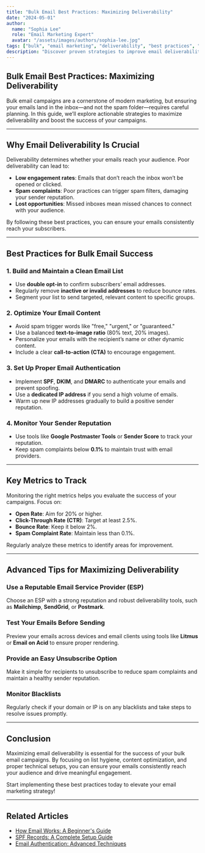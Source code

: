 ```yaml
---
title: "Bulk Email Best Practices: Maximizing Deliverability"
date: "2024-05-01"
author: 
  name: "Sophia Lee"
  role: "Email Marketing Expert"
  avatar: "/assets/images/authors/sophia-lee.jpg"
tags: ["bulk", "email marketing", "deliverability", "best practices", "email campaigns"]
description: "Discover proven strategies to improve email deliverability in bulk email campaigns. Learn about list management, content optimization, and technical setups to ensure your emails reach the inbox."
---
```


## Bulk Email Best Practices: Maximizing Deliverability

Bulk email campaigns are a cornerstone of modern marketing, but ensuring your emails land in the inbox—and not the spam folder—requires careful planning. In this guide, we’ll explore actionable strategies to maximize deliverability and boost the success of your campaigns.

---

## Why Email Deliverability Is Crucial

Deliverability determines whether your emails reach your audience. Poor deliverability can lead to:

- **Low engagement rates**: Emails that don’t reach the inbox won’t be opened or clicked.
- **Spam complaints**: Poor practices can trigger spam filters, damaging your sender reputation.
- **Lost opportunities**: Missed inboxes mean missed chances to connect with your audience.

By following these best practices, you can ensure your emails consistently reach your subscribers.

---

## Best Practices for Bulk Email Success

### 1. **Build and Maintain a Clean Email List**

- Use **double opt-in** to confirm subscribers’ email addresses.
- Regularly remove **inactive or invalid addresses** to reduce bounce rates.
- Segment your list to send targeted, relevant content to specific groups.

### 2. **Optimize Your Email Content**

- Avoid spam trigger words like "free," "urgent," or "guaranteed."
- Use a balanced **text-to-image ratio** (80% text, 20% images).
- Personalize your emails with the recipient’s name or other dynamic content.
- Include a clear **call-to-action (CTA)** to encourage engagement.

### 3. **Set Up Proper Email Authentication**

- Implement **SPF**, **DKIM**, and **DMARC** to authenticate your emails and prevent spoofing.
- Use a **dedicated IP address** if you send a high volume of emails.
- Warm up new IP addresses gradually to build a positive sender reputation.

### 4. **Monitor Your Sender Reputation**

- Use tools like **Google Postmaster Tools** or **Sender Score** to track your reputation.
- Keep spam complaints below **0.1%** to maintain trust with email providers.

---

## Key Metrics to Track

Monitoring the right metrics helps you evaluate the success of your campaigns. Focus on:

- **Open Rate**: Aim for 20% or higher.
- **Click-Through Rate (CTR)**: Target at least 2.5%.
- **Bounce Rate**: Keep it below 2%.
- **Spam Complaint Rate**: Maintain less than 0.1%.

Regularly analyze these metrics to identify areas for improvement.

---

## Advanced Tips for Maximizing Deliverability

### Use a Reputable Email Service Provider (ESP)

Choose an ESP with a strong reputation and robust deliverability tools, such as **Mailchimp**, **SendGrid**, or **Postmark**.

### Test Your Emails Before Sending

Preview your emails across devices and email clients using tools like **Litmus** or **Email on Acid** to ensure proper rendering.

### Provide an Easy Unsubscribe Option

Make it simple for recipients to unsubscribe to reduce spam complaints and maintain a healthy sender reputation.

### Monitor Blacklists

Regularly check if your domain or IP is on any blacklists and take steps to resolve issues promptly.

---

## Conclusion

Maximizing email deliverability is essential for the success of your bulk email campaigns. By focusing on list hygiene, content optimization, and proper technical setups, you can ensure your emails consistently reach your audience and drive meaningful engagement.

Start implementing these best practices today to elevate your email marketing strategy!

---

## Related Articles

- [How Email Works: A Beginner's Guide](../email-basics/how-email-works.md)
- [SPF Records: A Complete Setup Guide](../dns-guides/spf-records.md)
- [Email Authentication: Advanced Techniques](../advanced/email-authentication.md)

